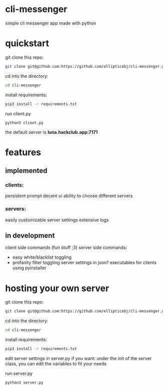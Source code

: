 # cli-messenger

simple cli messenger app made with python

# quickstart

git clone this repo:
```bash
git clone git@github.com:https://github.com/ellipticobj/cli-messenger.git
```

cd into the directory:
```bash
cd cli-messenger
```

install requirements:
```bash
pip3 install -r requirements.txt
```

run client.py
```
python3 client.py
```

the default server is **luna.hackclub.app:7171**

# features
## implemented
### clients:
persistent prompt
decent ui
ability to choose different servers

### servers:
easily customizable server settings
extensive logs

## in development
client side commands (fun stuff ;3)
server side commands:
- easy white/blacklist toggling
- profanity filter toggling
server settings in json?
executables for clients using pyinstaller

# hosting your own server
git clone this repo:
```bash
git clone git@github.com:https://github.com/ellipticobj/cli-messenger.git
```

cd into the directory:
```bash
cd cli-messenger
```

install requirements:
```bash
pip3 install -r requirements.txt
```

edit server settings in server.py if you want:
under the init of the server class, you can edit the variables to fit your needs

run server.py
```
python3 server.py
```
